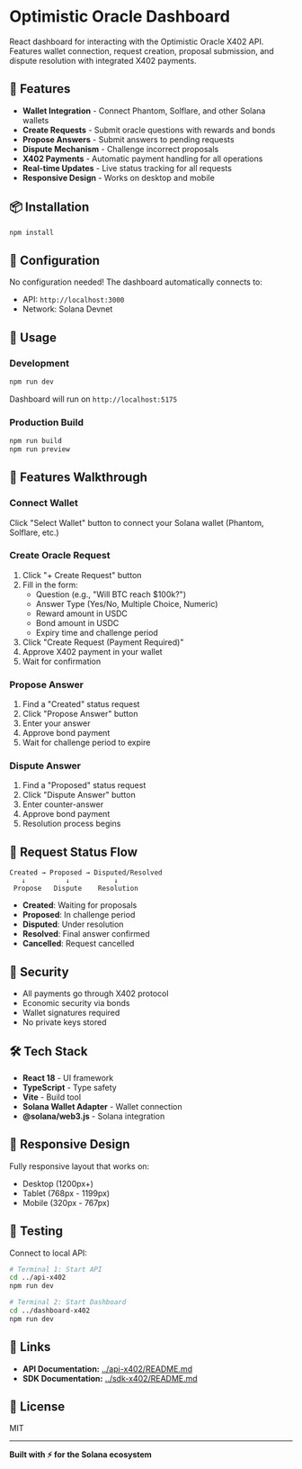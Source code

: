 # Optimistic Oracle Dashboard

React dashboard for interacting with the Optimistic Oracle X402 API. Features wallet connection, request creation, proposal submission, and dispute resolution with integrated X402 payments.

## 🚀 Features

- **Wallet Integration** - Connect Phantom, Solflare, and other Solana wallets
- **Create Requests** - Submit oracle questions with rewards and bonds
- **Propose Answers** - Submit answers to pending requests
- **Dispute Mechanism** - Challenge incorrect proposals
- **X402 Payments** - Automatic payment handling for all operations
- **Real-time Updates** - Live status tracking for all requests
- **Responsive Design** - Works on desktop and mobile

## 📦 Installation
```bash
npm install
```

## 🔧 Configuration

No configuration needed! The dashboard automatically connects to:
- API: `http://localhost:3000`
- Network: Solana Devnet

## 🚀 Usage

### Development
```bash
npm run dev
```

Dashboard will run on `http://localhost:5175`

### Production Build
```bash
npm run build
npm run preview
```

## 🎨 Features Walkthrough

### Connect Wallet

Click "Select Wallet" button to connect your Solana wallet (Phantom, Solflare, etc.)

### Create Oracle Request

1. Click "+ Create Request" button
2. Fill in the form:
   - Question (e.g., "Will BTC reach $100k?")
   - Answer Type (Yes/No, Multiple Choice, Numeric)
   - Reward amount in USDC
   - Bond amount in USDC
   - Expiry time and challenge period
3. Click "Create Request (Payment Required)"
4. Approve X402 payment in your wallet
5. Wait for confirmation

### Propose Answer

1. Find a "Created" status request
2. Click "Propose Answer" button
3. Enter your answer
4. Approve bond payment
5. Wait for challenge period to expire

### Dispute Answer

1. Find a "Proposed" status request
2. Click "Dispute Answer" button
3. Enter counter-answer
4. Approve bond payment
5. Resolution process begins

## 🎯 Request Status Flow
```
Created → Proposed → Disputed/Resolved
   ↓          ↓           ↓
 Propose   Dispute    Resolution
```

- **Created**: Waiting for proposals
- **Proposed**: In challenge period
- **Disputed**: Under resolution
- **Resolved**: Final answer confirmed
- **Cancelled**: Request cancelled

## 🔐 Security

- All payments go through X402 protocol
- Economic security via bonds
- Wallet signatures required
- No private keys stored

## 🛠️ Tech Stack

- **React 18** - UI framework
- **TypeScript** - Type safety
- **Vite** - Build tool
- **Solana Wallet Adapter** - Wallet connection
- **@solana/web3.js** - Solana integration

## 📱 Responsive Design

Fully responsive layout that works on:
- Desktop (1200px+)
- Tablet (768px - 1199px)
- Mobile (320px - 767px)

## 🧪 Testing

Connect to local API:
```bash
# Terminal 1: Start API
cd ../api-x402
npm run dev

# Terminal 2: Start Dashboard
cd ../dashboard-x402
npm run dev
```

## 🔗 Links

- **API Documentation:** [../api-x402/README.md](../api-x402/README.md)
- **SDK Documentation:** [../sdk-x402/README.md](../sdk-x402/README.md)

## 📄 License

MIT

---

**Built with ⚡ for the Solana ecosystem**
